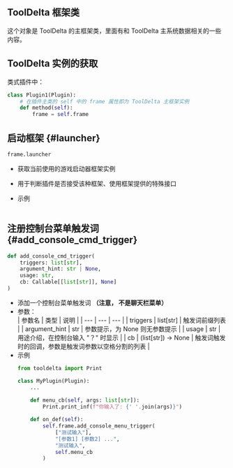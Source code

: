 ## ToolDelta 框架类

这个对象是 ToolDelta 的主框架类，里面有和 ToolDelta 主系统数据相关的一些内容。

## ToolDelta 实例的获取

类式插件中：
```python
class Plugin1(Plugin):
    # 在插件主类的 self 中的 frame 属性即为 ToolDelta 主框架实例
    def method(self):
        frame = self.frame
```



## 启动框架 {#launcher}
```python
frame.launcher
```
- 获取当前使用的游戏启动器框架实例
- 用于判断插件是否接受该种框架、使用框架提供的特殊接口

- 示例
```python
```


## 注册控制台菜单触发词 {#add_console_cmd_trigger}
```python
def add_console_cmd_trigger(
    triggers: list[str],
    argument_hint: str | None,
    usage: str,
    cb: Callable[[list[str]], None]
)
```
- 添加一个控制台菜单触发词 **（注意， 不是聊天栏菜单）**
- 参数：  
    | 参数名 | 类型 | 说明 |
    | --- | --- | --- |
    | triggers | list[str] | 触发词前缀列表 |
    | argument_hint | str | 参数提示，为 None 则无参数提示 |
    | usage | str | 用途介绍，在控制台输入 "？" 时显示 |
    | cb | (list[str]) -> None | 触发词触发时的回调，参数是触发词参数以空格分割的列表 |
- 示例
    ```python
    from tooldelta import Print

    class MyPlugin(Plugin):
        ...
        
        def menu_cb(self, args: list[str]):
            Print.print_inf(f"你输入了: {' '.join(args)}")

        def on_def(self):
            self.frame.add_console_menu_trigger(
                ["测试输入"],
                "[参数1] [参数2] ...",
                "测试输入",
                self.menu_cb
            )
    ```